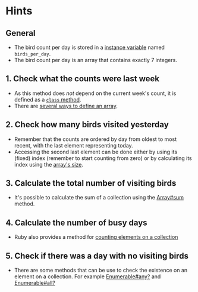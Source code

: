 # Hints

## General

- The bird count per day is stored in a [instance variable][instance-variables] named `birds_per_day`.
- The bird count per day is an array that contains exactly 7 integers.

## 1. Check what the counts were last week

- As this method does _not_ depend on the current week's count, it is defined as a [`class` method][class-method].
- There are [several ways to define an array][array-definition].

## 2. Check how many birds visited yesterday

- Remember that the counts are ordered by day from oldest to most recent, with the last element representing today.
- Accessing the second last element can be done either by using its (fixed) index (remember to start counting from zero) or by calculating its index using the [array's size][array-length].

## 3. Calculate the total number of visiting birds

- It's possible to calculate the sum of a collection using the [Array#sum][array-sum] method.

## 4. Calculate the number of busy days

- Ruby also provides a method for [counting elements on a collection][array-count]

## 5. Check if there was a day with no visiting birds

- There are some methods that can be use to check the existence on an element on a collection. For example [Enumerable#any?][enumerable-any] and [Enumerable#all?][enumerable-all]

[instance-variables]: http://ruby-for-beginners.rubymonstas.org/writing_classes/instance_variables.html
[class-method]: http://www.rubyfleebie.com/2007/04/09/understanding-class-methods-in-ruby/
[array-definition]: https://ruby-doc.org/core-2.7.0/Array.html#class-Array-label-Creating+Arrays
[array-length]: https://ruby-doc.org/core-2.7.0/Array.html#class-Array-label-Obtaining+Information+about+an+Array
[array-sum]: https://ruby-doc.org/core-2.7.0/Array.html#method-i-sum
[array-count]: https://ruby-doc.org/core-2.7.0/Array.html#method-i-count
[enumerable-any]: https://ruby-doc.org/core-2.7.0/Enumerable.html#method-i-any-3F
[enumerable-all]: https://ruby-doc.org/core-2.7.0/Enumerable.html#method-i-all-3F